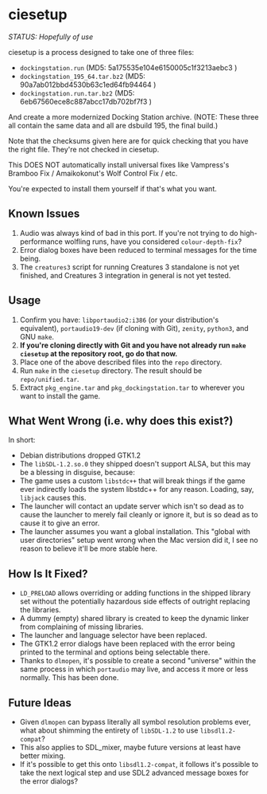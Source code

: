 # ciesetup

*STATUS: Hopefully of use*

ciesetup is a process designed to take one of three files:

+ `dockingstation.run` (MD5: 5a175535e104e6150005c1f3213aebc3 )
+ `dockingstation_195_64.tar.bz2` (MD5: 90a7ab012bbd4530b63c1ed64fb94464 )
+ `dockingstation.run.tar.bz2` (MD5: 6eb67560ece8c887abcc17db702bf7f3 )

And create a more modernized Docking Station archive. (NOTE: These three all contain the same data and all are dsbuild 195, the final build.)

Note that the checksums given here are for quick checking that you have the right file. They're not checked in ciesetup.

This DOES NOT automatically install universal fixes like Vampress's Bramboo Fix / Amaikokonut's Wolf Control Fix / etc.

You're expected to install them yourself if that's what you want.

## Known Issues

1. Audio was always kind of bad in this port. If you're not trying to do high-performance wolfling runs, have you considered `colour-depth-fix`?
2. Error dialog boxes have been reduced to terminal messages for the time being.
3. The `creatures3` script for running Creatures 3 standalone is not yet finished, and Creatures 3 integration in general is not yet tested.

## Usage

1. Confirm you have: `libportaudio2:i386` (or your distribution's equivalent), `portaudio19-dev` (if cloning with Git), `zenity`, `python3`, and GNU `make`.
2. **If you're cloning directly with Git and you have not already run `make ciesetup` at the repository root, go do that now.**
3. Place one of the above described files into the `repo` directory.
4. Run `make` in the `ciesetup` directory. The result should be `repo/unified.tar`.
5. Extract `pkg_engine.tar` and `pkg_dockingstation.tar` to wherever you want to install the game.

## What Went Wrong (i.e. why does this exist?)

In short:

+ Debian distributions dropped GTK1.2
+ The `libSDL-1.2.so.0` they shipped doesn't support ALSA, but this may be a blessing in disguise, because:
+ The game uses a custom `libstdc++` that will break things if the game ever indirectly loads the system libstdc++ for any reason. Loading, say, `libjack` causes this.
+ The launcher will contact an update server which isn't so dead as to cause the launcher to merely fail cleanly or ignore it, but is so dead as to cause it to give an error.
+ The launcher assumes you want a global installation. This "global with user directories" setup went wrong when the Mac version did it, I see no reason to believe it'll be more stable here.

## How Is It Fixed?

+ `LD_PRELOAD` allows overriding or adding functions in the shipped library set without the potentially hazardous side effects of outright replacing the libraries.
+ A dummy (empty) shared library is created to keep the dynamic linker from complaining of missing libraries.
+ The launcher and language selector have been replaced.
+ The GTK1.2 error dialogs have been replaced with the error being printed to the terminal and options being selectable there.
+ Thanks to `dlmopen`, it's possible to create a second "universe" within the same process in which `portaudio` may live, and access it more or less normally. This has been done.

## Future Ideas

+ Given `dlmopen` can bypass literally all symbol resolution problems ever, what about shimming the entirety of `libSDL-1.2` to use `libsdl1.2-compat`?
+ This also applies to SDL_mixer, maybe future versions at least have better mixing.
+ If it's possible to get this onto `libsdl1.2-compat`, it follows it's possible to take the next logical step and use SDL2 advanced message boxes for the error dialogs?

